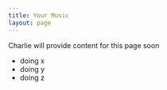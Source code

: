 ```yaml
---
title: Your Music
layout: page
---
```


Charlie will provide content for this page soon

- doing x
- doing y
- doing z
